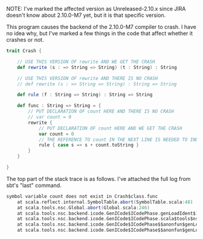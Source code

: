 NOTE: I've marked the affected version as Unreleased-2.10.x since JIRA doesn't know about 2.10.0-M7 yet, but it is that specific version.

This program causes the backend of the 2.10.0-M7 compiler to crash. I have no idea why, but I've marked a few things in the code that affect whether it crashes or not.

```scala
trait Crash {

    // USE THIS VERSION OF rewrite AND WE GET THE CRASH
    def rewrite (s : => String => String) (t : String) : String

    // USE THIS VERSION OF rewrite AND THERE IS NO CRASH
    // def rewrite (s : => String => String) : String => String

    def rule (f : String => String) : String => String

    def func : String => String = {
        // PUT DECLARATION OF count HERE AND THERE IS NO CRASH
        // var count = 0
        rewrite {
            // PUT DECLARATION OF count HERE AND WE GET THE CRASH
            var count = 0
            // THE REFERENCE TO count IN THE NEXT LINE IS NEEDED TO INDUCE THE CRASH
            rule { case s => s + count.toString }
        }
    }

}
```

The top part of the stack trace is as follows. I've attached the full log from sbt's "last" command.

```scala
symbol variable count does not exist in Crash$class.func
	at scala.reflect.internal.SymbolTable.abort(SymbolTable.scala:48)
	at scala.tools.nsc.Global.abort(Global.scala:246)
	at scala.tools.nsc.backend.icode.GenICode$ICodePhase.genLoadIdent$1(GenICode.scala:1092)
	at scala.tools.nsc.backend.icode.GenICode$ICodePhase.scala$tools$nsc$backend$icode$GenICode$ICodePhase$$genLoad(GenICode.scala:1098)
	at scala.tools.nsc.backend.icode.GenICode$ICodePhase$$anonfun$genLoadArguments$1.apply(GenICode.scala:1306)
	at scala.tools.nsc.backend.icode.GenICode$ICodePhase$$anonfun$genLoadArguments$1.apply(GenICode.scala:1304)
```
